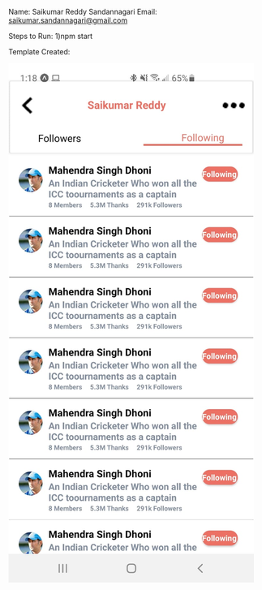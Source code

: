 Name: Saikumar Reddy Sandannagari
Email: saikumar.sandannagari@gmail.com


Steps to Run:
1)npm start

Template Created:

![Template](https://github.com/SaikumarReddySandannagari/React-Native_Template/blob/master/Created%20Template.jpeg)
